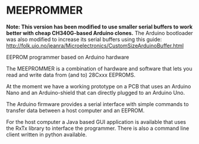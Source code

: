 MEEPROMMER
==========

__Note: This version has been modified to use smaller serial buffers to work better with cheap CH340G-based Arduino clones.__
The Arduino bootloader was also modified to increase its serial buffers using this guide: http://folk.uio.no/jeanra/Microelectronics/CustomSizeArduinoBuffer.html

EEPROM programmer based on Arduino hardware

The MEEPROMMER is a combination of hardware and software that lets you read and write 
data from (and to) 28Cxxx EEPROMS.

At the moment we have a working prototype on a PCB that uses an Arduino Nano and an 
Arduino-shield that can directly plugged to an Arduino Uno. 

The Arduino firmware provides a serial interface with simple commands to transfer data 
between a host computer and an EEPROM.

For the host computer a Java based GUI application is available that uses the RxTx 
library to interface the programmer. There is also a command line client written in python available.
